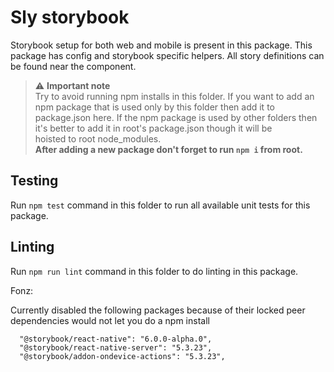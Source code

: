 # Sly storybook

Storybook setup for both web and mobile is present in this package. This package has config and storybook specific helpers. All story definitions can be found near the component.

> :warning: **Important note** \
Try to avoid running npm installs in this folder. If you want to add an npm package that is used only by this folder then add it to \
package.json here. If the npm package is used by other folders then it's better to add it in root's package.json though it will be \
hoisted to root node_modules. \
**After adding a new package don't forget to run ```npm i``` from root.**

## Testing

Run ```npm test``` command in this folder to run all available unit tests for this package.

## Linting

Run ```npm run lint``` command in this folder to do linting in this package.


Fonz:

Currently disabled the following packages because of their locked peer dependencies would not let you do a npm install
```
  "@storybook/react-native": "6.0.0-alpha.0",
  "@storybook/react-native-server": "5.3.23",
  "@storybook/addon-ondevice-actions": "5.3.23",
```